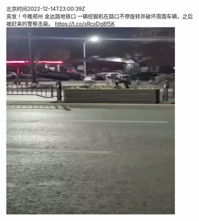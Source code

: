 北京时间2022-12-14T23:00:39Z<br>突发！今晚郑州 金达路地铁口
一辆挖掘机在路口不停旋转并破坏周围车辆，之后被赶来的警察击毙。 https://t.co/xRcxDg8f5K<br><img src='/temp/video/2022/n-Month-12/l-Day-14/whyyoutouzhele/1603042289554755586_0.jpg' width='450' height='500'><br><br>